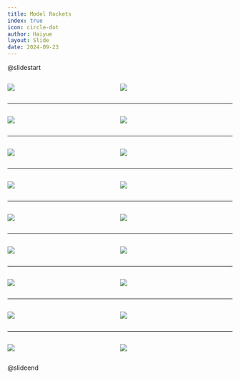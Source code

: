 ```yaml
---
title: Model Rockets
index: true
icon: circle-dot
author: Haiyue
layout: Slide
date: 2024-09-23
---
```

 
@slidestart

<div style="display:flex">
<div style="flex:1">

![](/reading/english/Level-K/Model%20Rockets/001.webp)
</div>
<div style="flex:1">

![](/reading/english/Level-K/Model%20Rockets/002.webp)
</div>
</div>

---

<div style="display:flex">
<div style="flex:1">

![](/reading/english/Level-K/Model%20Rockets/003.webp)
</div>
<div style="flex:1">

![](/reading/english/Level-K/Model%20Rockets/004.webp)
</div>
</div>

---

<div style="display:flex">
<div style="flex:1">

![](/reading/english/Level-K/Model%20Rockets/005.webp)
</div>
<div style="flex:1">

![](/reading/english/Level-K/Model%20Rockets/006.webp)
</div>
</div>

---

<div style="display:flex">
<div style="flex:1">

![](/reading/english/Level-K/Model%20Rockets/007.webp)
</div>
<div style="flex:1">

![](/reading/english/Level-K/Model%20Rockets/008.webp)
</div>
</div>

---

<div style="display:flex">
<div style="flex:1">

![](/reading/english/Level-K/Model%20Rockets/009.webp)
</div>
<div style="flex:1">

![](/reading/english/Level-K/Model%20Rockets/010.webp)
</div>
</div>

---

<div style="display:flex">
<div style="flex:1">

![](/reading/english/Level-K/Model%20Rockets/011.webp)
</div>
<div style="flex:1">

![](/reading/english/Level-K/Model%20Rockets/012.webp)
</div>
</div>

---

<div style="display:flex">
<div style="flex:1">

![](/reading/english/Level-K/Model%20Rockets/013.webp)
</div>
<div style="flex:1">

![](/reading/english/Level-K/Model%20Rockets/014.webp)
</div>
</div>

---

<div style="display:flex">
<div style="flex:1">

![](/reading/english/Level-K/Model%20Rockets/015.webp)
</div>
<div style="flex:1">

![](/reading/english/Level-K/Model%20Rockets/016.webp)
</div>
</div>

---

<div style="display:flex">
<div style="flex:1">

![](/reading/english/Level-K/Model%20Rockets/017.webp)
</div>
<div style="flex:1">

![](/reading/english/Level-K/Model%20Rockets/018.webp)
</div>
</div>

@slideend